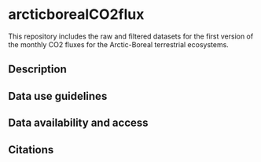 # arcticborealCO2flux
This repository includes the raw and filtered datasets for the first version of the monthly CO2 fluxes for the Arctic-Boreal terrestrial ecosystems.

## Description


## Data use guidelines


## Data availability and access


## Citations
